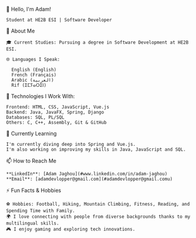 👋 Hello, I'm Adam!

    Student at HE2B ESI | Software Developer

🌟 About Me

    🎓 Current Studies: Pursuing a degree in Software Development at HE2B ESI.
    
    🌐 Languages I Speak:

      English (English)
      French (Français)
      Arabic (العربية)
      Rif (ⵉⵎⵢⴰⵔⵉⵏ)
      
💼 Technologies I Work With:

    Frontend: HTML, CSS, JavaScript, Vue.js
    Backend: Java, JavaFX, Spring, Django
    Databases: SQL, PL/SQL
    Others: C, C++, Assembly, Git & GitHub
    
      
🌱 Currently Learning

    I'm currently diving deep into Spring and Vue.js.
    I'm also working on improving my skills in Java, JavaScript and SQL.
    
📫 How to Reach Me

    **LinkedIn**: [Adam Jaghou](#www.linkedin.com/in/adam-jaghou)
    **Email**: [adamdevlopper@gmail.com](#adamdevlopper@gmail.comu)
    
⚡ Fun Facts & Hobbies

    ⚽ Hobbies: Football, Hiking, Mountain Climbing, Fitness, Reading, and Spending Time with Family.
    🌍 I love connecting with people from diverse backgrounds thanks to my multilingual skills.
    🎮 I enjoy gaming and exploring tech innovations.
